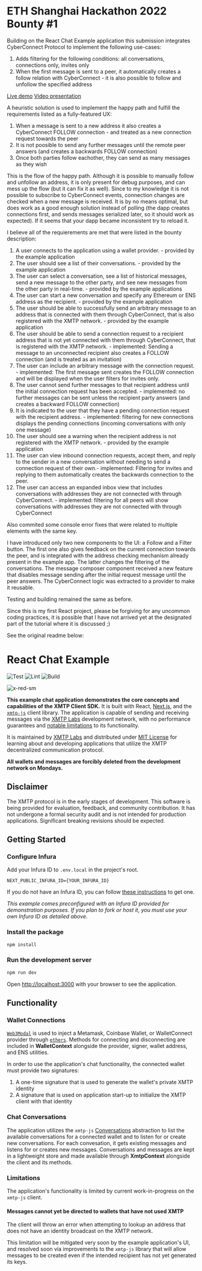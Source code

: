 # ETH Shanghai Hackathon 2022 Bounty #1
Building on the React Chat Example application this submission integrates CyberConnect Protocol to implement the following use-cases:
1. Adds filtering for the following conditions: all conversations, connections only, invites only
2. When the first message is sent to a peer, it automatically creates a follow relation with CyberConnect - it is also possible to follow and unfollow the specified address

[Live demo](https://expensive-meat.surge.sh/)
[Video presentation](https://www.veed.io/view/7b103565-b5b8-41ae-ab07-d0ecb162974a)

A heuristic solution is used to implement the happy path and fulfill the requirements listed as a fully-featured UX:
1. When a message is sent to a new address it also creates a CyberConnect FOLLOW connection - and treated as a new connection request towards the peer
2. It is not poosible to send any further messages until the remote peer answers (and creates a backwards FOLLOW connection)
3. Once both parties follow eachother, they can send as many messages as they wish

This is the flow of the happy path. Although it is possible to manually follow and unfollow an address, it is only present for debug purposes, and can mess up the flow (but it can fix it as well).
Since to my knowledge it is not possible to subscribe to CyberConnect events, connection changes are checked when a new message is received. It is by no means optimal, but does work as a good enough solution instead of polling (the dapp creates connections first, and sends messages serialized later, so it should work as expected). If it seems that your dapp became inconsistent try to reload it.

I believe all of the requierements are met that were listed in the bounty description:
1. A user connects to the application using a wallet provider. - provided by the example application
2. The user should see a list of their conversations. - provided by the example application
3. The user can select a conversation, see a list of historical messages, send a new message to the other party, and see new messages from the other party in real-time. - provided by the example applications
4. The user can start a new conversation and specify any Ethereum or ENS address as the recipient. - provided by the example application
5. The user should be able to successfully send an arbitrary message to an address that is connected with them through CyberConnect, that is also registered with the XMTP network. - provided by the example application
6. The user should be able to send a connection request to a recipient address that is not yet connected with them through CyberConnect, that is registered with the XMTP network. - implemented: Sending a message to an unconnected recipient also creates a FOLLOW connection (and is treated as an invitation)
7. The user can include an arbitrary message with the connection request. - implemented: The first message sent creates the FOLLOW connection and will be displayed when the user filters for invites only.
8. The user cannot send further messages to that recipient address until the initial connection request has been accepted. - implemented: no further messages can be sent unless the recipient party answers (and creates a backward FOLLOW connection)
9. It is indicated to the user that they have a pending connection request with the recipient address. - implemented: filtering for new connections displays the pending connections (incoming conversations with only one message)
10. The user should see a warning when the recipient address is not registered with the XMTP network. - provided by the example application
11. The user can view inbound connection requests, accept them, and reply to the sender in a new conversation without needing to send a connection request of their own.- implemented: Filtering for invites and replying to them automatically creates the backwards connection to the peer.
12. The user can access an expanded inbox view that includes conversations with addresses they are not connected with through CyberConnect. - implemented: filtering for all peers will show conversations with addresses they are not connected with through CyberConnect

Also commited some console error fixes that were related to multiple elements with the same key.

I have introduced only two new components to the UI: a Follow and a Filter button. The first one also gives feedback on the current connection towards the peer, and is integrated with the address checking mechanism already present in the example app. The latter changes the filtering of the conversations. The message composer component received a new feature that disables message sending after the initial request message until the peer answers. The CyberConnect logic was extracted to a provider to make it reusable.

Testing and building remained the same as before.

Since this is my first React project, please be forgiving for any uncommon coding practices, it is possible that I have not arrived yet at the designated part of the tutorial where it is discussed ;) 

See the original readme below:

# React Chat Example

![Test](https://github.com/xmtp/example-chat-react/actions/workflows/test.yml/badge.svg)
![Lint](https://github.com/xmtp/example-chat-react/actions/workflows/lint.yml/badge.svg)
![Build](https://github.com/xmtp/example-chat-react/actions/workflows/build.yml/badge.svg)

![x-red-sm](https://user-images.githubusercontent.com/510695/163488403-1fb37e86-c673-4b48-954e-8460ae4d4b05.png)

**This example chat application demonstrates the core concepts and capabilities of the XMTP Client SDK.** It is built with React, [Next.js](https://nextjs.org/), and the [`xmtp-js`](https://github.com/xmtp/xmtp-js) client library. The application is capable of sending and receiving messages via the [XMTP Labs](https://xmtp.com) development network, with no performance guarantees and [notable limitations](#limitations) to its functionality.

It is maintained by [XMTP Labs](https://xmtp.com) and distributed under [MIT License](./LICENSE) for learning about and developing applications that utilize the XMTP decentralized communication protocol.

**All wallets and messages are forcibly deleted from the development network on Mondays.**

## Disclaimer

The XMTP protocol is in the early stages of development. This software is being provided for evaluation, feedback, and community contribution. It has not undergone a formal security audit and is not intended for production applications. Significant breaking revisions should be expected.

## Getting Started

### Configure Infura

Add your Infura ID to `.env.local` in the project's root.

```
NEXT_PUBLIC_INFURA_ID={YOUR_INFURA_ID}
```

If you do not have an Infura ID, you can follow [these instructions](https://blog.infura.io/getting-started-with-infura-28e41844cc89/) to get one.

_This example comes preconfigured with an Infura ID provided for demonstration purposes. If you plan to fork or host it, you must use your own Infura ID as detailed above._

### Install the package

```bash
npm install
```

### Run the development server

```bash
npm run dev
```

Open [http://localhost:3000](http://localhost:3000) with your browser to see the application.

## Functionality

### Wallet Connections

[`Web3Modal`](https://github.com/Web3Modal/web3modal) is used to inject a Metamask, Coinbase Wallet, or WalletConnect provider through [`ethers`](https://docs.ethers.io/v5/). Methods for connecting and disconnecting are included in **WalletContext** alongside the provider, signer, wallet address, and ENS utilities.

In order to use the application's chat functionality, the connected wallet must provide two signatures:

1. A one-time signature that is used to generate the wallet's private XMTP identity
2. A signature that is used on application start-up to initialize the XMTP client with that identity

### Chat Conversations

The application utilizes the `xmtp-js` [Conversations](https://github.com/xmtp/xmtp-js#conversations) abstraction to list the available conversations for a connected wallet and to listen for or create new conversations. For each convesation, it gets existing messages and listens for or creates new messages. Conversations and messages are kept in a lightweight store and made available through **XmtpContext** alongside the client and its methods.

### Limitations

The application's functionality is limited by current work-in-progress on the `xmtp-js` client.

#### Messages cannot yet be directed to wallets that have not used XMTP

The client will throw an error when attempting to lookup an address that does not have an identity broadcast on the XMTP network.

This limitation will be mitigated very soon by the example application's UI, and resolved soon via improvements to the `xmtp-js` library that will allow messages to be created even if the intended recipient has not yet generated its keys.
